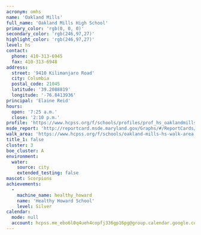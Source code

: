 ```yaml
---
acronym: omhs
name: 'Oakland Mills'
full_name: 'Oakland Mills High School'
primary_color: 'rgb(0, 0, 0)'
secondary_color: 'rgb(246,97,27)'
highlight_color: 'rgb(246,97,27)'
level: hs
contact:
  phone: 410-313-6945
  fax: 410-313-6948
address:
  street: '9410 Kilimanjaro Road'
  city: Columbia
  postal_code: 21045
  latitude: '39.2088819'
  longitude: '-76.8413936'
principal: 'Elaine Reid'
hours:
  open: '7:25 a.m.'
  close: '2:10 p.m.'
profile: 'https://www.hcpss.org/f/schools/profiles/prof_hs_oaklandmills.pdf'
msde_report: 'http://reportcard.msde.maryland.gov/Graphs/#/ReportCards/ReportCardSchool/1//1/13/0611/'
walk_area: 'https://www.hcpss.org/f/schools/oakland-mills-hs-walk-area.pdf'
title_1: false
cluster: 3
boe_cluster: A
environment:
  water:
    source: city
    extended_testing: false
mascot: Scorpions
achievements:
  -
    machine_name: healthy_howard
    name: 'Healthy Howard School'
    level: Silver
calendar:
  mode: null
  account: hcpss.me_ebo6l0q4ueh4copfj336gp16pg@group.calendar.google.com
---
```

